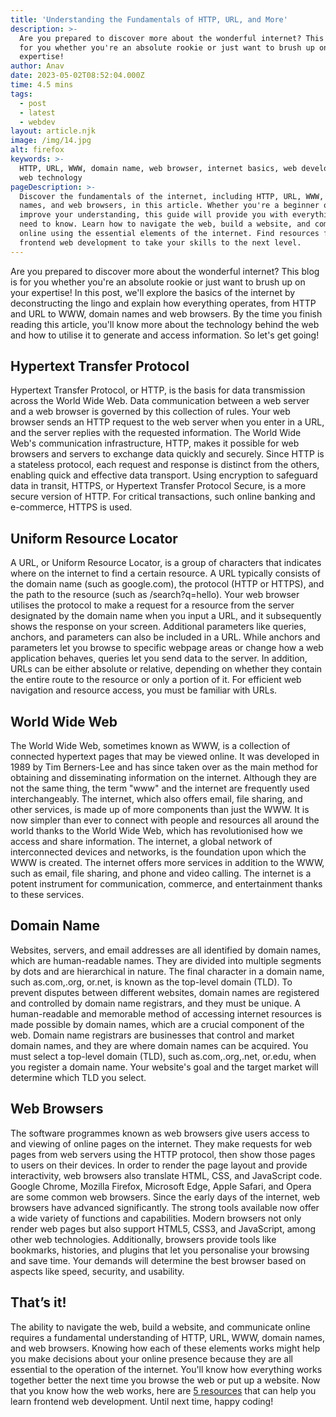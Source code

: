 ```yaml
---
title: 'Understanding the Fundamentals of HTTP, URL, and More'
description: >-
  Are you prepared to discover more about the wonderful internet? This blog is
  for you whether you're an absolute rookie or just want to brush up on your
  expertise! 
author: Anav
date: 2023-05-02T08:52:04.000Z
time: 4.5 mins
tags:
  - post
  - latest
  - webdev
layout: article.njk
image: /img/14.jpg
alt: firefox
keywords: >-
  HTTP, URL, WWW, domain name, web browser, internet basics, web development,
  web technology
pageDescription: >-
  Discover the fundamentals of the internet, including HTTP, URL, WWW, domain
  names, and web browsers, in this article. Whether you're a beginner or want to
  improve your understanding, this guide will provide you with everything you
  need to know. Learn how to navigate the web, build a website, and communicate
  online using the essential elements of the internet. Find resources for
  frontend web development to take your skills to the next level.
---
```

Are you prepared to discover more about the wonderful internet? This blog is for you whether you're an absolute rookie or just want to brush up on your expertise! In this post, we'll explore the basics of the internet by deconstructing the lingo and explain how everything operates, from HTTP and URL to WWW, domain names and web browsers. By the time you finish reading this article, you'll know more about the technology behind the web and how to utilise it to generate and access information. So let's get going!



## Hypertext Transfer Protocol

Hypertext Transfer Protocol, or HTTP, is the basis for data transmission across the World Wide Web. Data communication between a web server and a web browser is governed by this collection of rules. Your web browser sends an HTTP request to the web server when you enter in a URL, and the server replies with the requested information. The World Wide Web's communication infrastructure, HTTP, makes it possible for web browsers and servers to exchange data quickly and securely. Since HTTP is a stateless protocol, each request and response is distinct from the others, enabling quick and effective data transport. Using encryption to safeguard data in transit, HTTPS, or Hypertext Transfer Protocol Secure, is a more secure version of HTTP. For critical transactions, such online banking and e-commerce, HTTPS is used.



## Uniform Resource Locator

A URL, or Uniform Resource Locator, is a group of characters that indicates where on the internet to find a certain resource. A URL typically consists of the domain name (such as google.com), the protocol (HTTP or HTTPS), and the path to the resource (such as /search?q=hello). Your web browser utilises the protocol to make a request for a resource from the server designated by the domain name when you input a URL, and it subsequently shows the response on your screen. Additional parameters like queries, anchors, and parameters can also be included in a URL. While anchors and parameters let you browse to specific webpage areas or change how a web application behaves, queries let you send data to the server. In addition, URLs can be either absolute or relative, depending on whether they contain the entire route to the resource or only a portion of it. For efficient web navigation and resource access, you must be familiar with URLs.



## World Wide Web

The World Wide Web, sometimes known as WWW, is a collection of connected hypertext pages that may be viewed online. It was developed in 1989 by Tim Berners-Lee and has since taken over as the main method for obtaining and disseminating information on the internet. Although they are not the same thing, the term "www" and the internet are frequently used interchangeably. The internet, which also offers email, file sharing, and other services, is made up of more components than just the WWW. It is now simpler than ever to connect with people and resources all around the world thanks to the World Wide Web, which has revolutionised how we access and share information. The internet, a global network of interconnected devices and networks, is the foundation upon which the WWW is created. The internet offers more services in addition to the WWW, such as email, file sharing, and phone and video calling. The internet is a potent instrument for communication, commerce, and entertainment thanks to these services.



## Domain Name

Websites, servers, and email addresses are all identified by domain names, which are human-readable names. They are divided into multiple segments by dots and are hierarchical in nature. The final character in a domain name, such as.com,.org, or.net, is known as the top-level domain (TLD). To prevent disputes between different websites, domain names are registered and controlled by domain name registrars, and they must be unique. A human-readable and memorable method of accessing internet resources is made possible by domain names, which are a crucial component of the web. Domain name registrars are businesses that control and market domain names, and they are where domain names can be acquired. You must select a top-level domain (TLD), such as.com,.org,.net, or.edu, when you register a domain name. Your website's goal and the target market will determine which TLD you select.



## Web Browsers

The software programmes known as web browsers give users access to and viewing of online pages on the internet. They make requests for web pages from web servers using the HTTP protocol, then show those pages to users on their devices. In order to render the page layout and provide interactivity, web browsers also translate HTML, CSS, and JavaScript code. Google Chrome, Mozilla Firefox, Microsoft Edge, Apple Safari, and Opera are some common web browsers.  Since the early days of the internet, web browsers have advanced significantly. The strong tools available now offer a wide variety of functions and capabilities. Modern browsers not only render web pages but also support HTML5, CSS3, and JavaScript, among other web technologies. Additionally, browsers provide tools like bookmarks, histories, and plugins that let you personalise your browsing and save time. Your demands will determine the best browser based on aspects like speed, security, and usability.



## That’s it!

The ability to navigate the web, build a website, and communicate online requires a fundamental understanding of HTTP, URL, WWW, domain names, and web browsers. Knowing how each of these elements works might help you make decisions about your online presence because they are all essential to the operation of the internet. You'll know how everything works together better the next time you browse the web or put up a website. Now that you know how the web works, here are [5 resources](https://codeology.net/blogholder/top-5-resources-to-learn-frontend-web-dev-or-beginners/) that can help you learn frontend web development. Until next time, happy coding!
